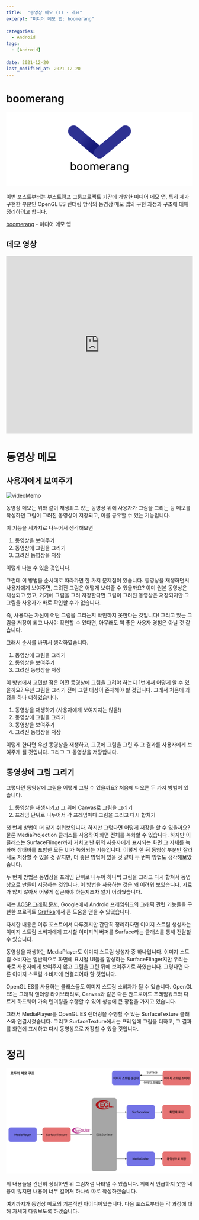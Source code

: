 ```yaml
---
title:  "동영상 메모 (1) - 개요"
excerpt: "미디어 메모 앱: boomerang"

categories:
  - Android
tags:
  - [Android]
 
date: 2021-12-20
last_modified_at: 2021-12-20
---
```


# boomerang

![boomerang](/assets/img/video_memo_1/boomerang.png)

이번 포스트부터는 부스트캠프 그룹프로젝트 기간에 개발한 미디어 메모 앱, 특히 제가 구현한 부분인 OpenGL ES 렌더링 방식의 동영상 메모 앱의 구현 과정과 구조에 대해 정리하려고 합니다.

[boomerang](https://github.com/boostcampwm-2021/android05-boomerang) - 미디어 메모 앱

## 데모 영상
<iframe width="100%" height="480" src="https://www.youtube.com/embed/OxBSFlZeykQ" title="YouTube video player" frameborder="0" allow="accelerometer; autoplay; clipboard-write; encrypted-media; gyroscope; picture-in-picture" allowfullscreen></iframe>

# 동영상 메모

## 사용자에게 보여주기

![videoMemo](/assets/img/video_memo_1/moduMemo.gif)

동영상 메모는 위와 같이 재생되고 있는 동영상 위에 사용자가 그림을 그리는 등 메모를 작성하면 그림이 그려진 동영상이 저장되고, 이를 공유할 수 있는 기능입니다.

이 기능을 세가지로 나누어서 생각해보면

 1. 동영상을 보여주기
 2. 동영상에 그림을 그리기
 3. 그려진 동영상을 저장

이렇게 나눌 수 있을 것입니다.

그런데 이 방법을 순서대로 따라가면 한 가지 문제점이 있습니다. 동영상을 재생하면서 사용자에게 보여주면, 그려진 그림은 어떻게 보여줄 수 있을까요? 이미 원본 동영상은 재생되고 있고, 거기에 그림을 그려 저장한다면 그림이 그려진 동영상은 저장되지만 그 그림을 사용자가 바로 확인할 수가 없습니다.

즉, 사용자는 자신이 어떤 그림을 그리는지 확인하지 못한다는 것입니다! 그리고 있는 그림을 저장이 되고 나서야 확인할 수 있다면, 아무래도 썩 좋은 사용자 경험은 아닐 것 같습니다.

그래서 순서를 바꿔서 생각하였습니다.

 1. 동영상에 그림을 그리기
 2. 동영상을 보여주기
 3. 그려진 동영상을 저장

이 방법에서 고민할 점은 어떤 동영상에 그림을 그려야 하는지 1번에서 어떻게 알 수 있을까요? 우선 그림을 그리기 전에 그릴 대상이 존재해야 할 것입니다. 그래서 처음에 과정을 하나 더하였습니다.

 1. 동영상을 재생하기 (사용자에게 보여지지는 않음!)
 2. 동영상에 그림을 그리기
 3. 동영상을 보여주기
 4. 그려진 동영상을 저장

이렇게 한다면 우선 동영상을 재생하고, 그곳에 그림을 그린 후 그 결과를 사용자에게 보여주게 될 것입니다. 그리고 그 동영상을 저장합니다.

## 동영상에 그림 그리기

그렇다면 동영상에 그림을 어떻게 그릴 수 있을까요? 처음에 떠오른 두 가지 방법이 있습니다.

 1. 동영상을 재생시키고 그 위에 Canvas로 그림을 그리기
 2. 프레임 단위로 나누어서 각 프레임마다 그림을 그리고 다시 합치기

첫 번째 방법이 더 찾기 쉬워보입니다. 하지만 그렇다면 어떻게 저장을 할 수 있을까요? 물론 MediaProjection 클래스를 사용하여 화면 전체를 녹화할 수 있습니다. 하지만 이 클래스는 SurfaceFlinger까지 거치고 난 뒤의 사용자에게 표시되는 화면 그 자체를 녹화해 상태바를 포함한 모든 UI가 녹화되는 기능입니다. 이렇게 한 뒤 동영상 부분만 잘라서도 저장할 수 있을 것 같지만, 더 좋은 방법이 있을 것 같아 두 번째 방법도 생각해보았습니다.

두 번째 방법은 동영상을 프레임 단위로 나누어 하나씩 그림을 그리고 다시 합쳐서 동영상으로 만들어 저장하는 것입니다. 이 방법을 사용하는 것은 꽤 어려워 보였습니다. 자료가 많지 않아서 어떻게 접근해야 하는지조차 알기 어려웠습니다.

저는 [AOSP 그래픽 문서](https://source.android.com/devices/graphics), Google에서 Android 프레임워크의 그래픽 관련 기능들을 구현한 프로젝트 [Grafika](https://github.com/google/grafika)에서 큰 도움을 얻을 수 있었습니다. 

자세한 내용은 이후 포스트에서 다루겠지만 간단히 정리하자면 이미지 스트림 생성자는 이미지 스트림 소비자에게 표시할 이미지의 버퍼를 Surface라는 클래스를 통해 전달할 수 있습니다.

동영상을 재생하는 MediaPlayer도 이미지 스트림 생성자 중 하나입니다. 이미지 스트림 소비자는 일반적으로 화면에 표시될 UI들을 합성하는 SurfaceFlinger지만 우리는 바로 사용자에게 보여주지 않고 그림을 그린 뒤에 보여주기로 하였습니다. 그렇다면 다른 이미지 스트림 소비자에 연결되어야 할 것입니다.

OpenGL ES를 사용하는 클래스들도 이미지 스트림 소비자가 될 수 있습니다. OpenGL ES는 그래픽 렌더링 라이브러리로, Canvas와 같은 다른 안드로이드 프레임워크와 다르게 하드웨어 가속 렌더링을 수행할 수 있어 성능에 큰 장점을 가지고 있습니다.

그래서 MediaPlayer를 OpenGL ES 렌더링을 수행할 수 있는 SurfaceTexture 클래스와 연결시켰습니다. 그리고 SurfaceTexture에서는 프레임에 그림을 더하고, 그 결과를 화면에 표시하고 다시 동영상으로 저장할 수 있을 것입니다.

# 정리

![intro](/assets/img/video_memo_1/videomemo.png)

위 내용들을 간단히 정리하면 위 그림처럼 나타낼 수 있습니다. 위에서 언급하지 못한 내용이 많지만 내용이 너무 길어져 하나씩 따로 작성하겠습니다.

여기까지가 동영상 메모의 기본적인 아이디어였습니다. 다음 포스트부터는 각 과정에 대해 자세히 다뤄보도록 하겠습니다.